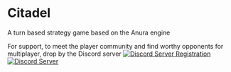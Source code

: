 Citadel
=======

A turn based strategy game based on the Anura engine

For support, to meet the player community and find worthy opponents for multiplayer, drop by the Discord server 
[![Discord Server Registration](https://img.shields.io/badge/discord-server_registration-green.svg?longCache=true&style=popout&logo=discord)](https://discord.gg/0s6mSoZ1vJPlvcIw)
[![Discord Server](https://img.shields.io/badge/discord-server-blue.svg?longCache=true&style=popout&logo=discord)](https://discordapp.com/channels/156241487938584577/)
